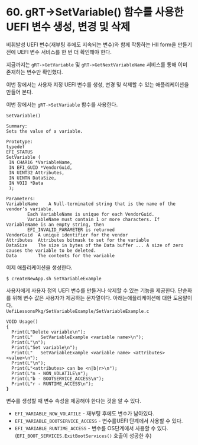 # 60. gRT->SetVariable() 함수를 사용한 UEFI 변수 생성, 변경 및 삭제

비휘발성 UEFI 변수(재부팅 후에도 지속되는 변수)와 함께 작동하는 HII form을 만들기 전에 UEFI 변수 서비스를 한 번 더 확인해야 한다.

지금까지는 `gRT->GetVariable` 및 `gRT->GetNextVariableName` 서비스를 통해 이미 존재하는 변수만 확인했다.

이번 장에서는 사용자 지정 UEFI 변수를 생성, 변경 및 삭제할 수 있는 애플리케이션을 만들어 본다.

이번 장에서는 `gRT->SetVariable` 함수를 사용한다.

```
SetVariable()

Summary:
Sets the value of a variable.

Prototype:
typedef
EFI_STATUS
SetVariable (
 IN CHAR16 *VariableName,
 IN EFI_GUID *VendorGuid,
 IN UINT32 Attributes,
 IN UINTN DataSize,
 IN VOID *Data
 );

Parameters:
VariableName 	A Null-terminated string that is the name of the vendor’s variable.
		Each VariableName is unique for each VendorGuid.
		VariableName must contain 1 or more characters. If VariableName is an empty string, then
		EFI_INVALID_PARAMETER is returned
VendorGuid 	A unique identifier for the vendor
Attributes 	Attributes bitmask to set for the variable
DataSize 	The size in bytes of the Data buffer ... A size of zero causes the variable to be deleted.
Data 		The contents for the variable
```

이제 애플리케이션을 생성한다.&#x20;

```
$ createNewApp.sh SetVariableExample
```

사용자에게 사용자 정의 UEFI 변수를 만들거나 삭제할 수 있는 기능을 제공한다. 단순화를 위해 변수 값은 사용자가 제공하는 문자열이다. 아래는애플리케이션에 대한 도움말이다. \
`UefiLessonsPkg/SetVariableExample/SetVariableExample.c`

<pre><code>VOID Usage()
{
  Print(L"Delete variable\n");
  Print(L"   SetVariableExample &#x3C;variable name>\n");
  Print(L"\n");
  Print(L"Set variable\n");
  Print(L"   SetVariableExample &#x3C;variable name> &#x3C;attributes> &#x3C;value>\n");
  Print(L"\n");
  Print(L"&#x3C;attributes> can be &#x3C;n|b|r>\n");
  Print(L"n - NON_VOLATILE\n");
  Print(L"b - BOOTSERVICE_ACCESS\n");
  Print(L"r - RUNTIME_ACCESS\n");
<strong>}
</strong></code></pre>

변수를 생성할 때 변수 속성을 제공해야 한다는 것을 알 수 있다.&#x20;

* `EFI_VARIABLE_NOW_VOLATILE` - 재부팅 후에도 변수가 남아있다.
* `EFI_VARIABLE_BOOTSERVICE_ACCESS` - 변수를UEFI 단계에서 사용할 수 있다.
* `EFI_VARIABLE_RUNTIME_ACCESS` - 변수를 OS단계에서 사용할 수 있다. (`EFI_BOOT_SERVICES.ExitBootServices()` 호출이 성공한 후)
